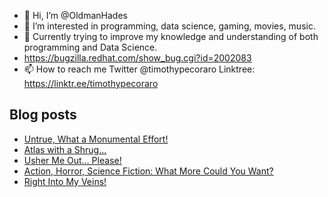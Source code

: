- 👋 Hi, I’m @OldmanHades
- 👀 I’m interested in programming, data science, gaming, movies, music.
- 🌱 Currently trying to improve my knowledge and understanding of both programming and Data Science.
- https://bugzilla.redhat.com/show_bug.cgi?id=2002083
- 📫 How to reach me Twitter @timothypecoraro
Linktree: https://linktr.ee/timothypecoraro

## Blog posts
<!-- BLOG-POST-LIST:START -->
- [Untrue, What a Monumental Effort!](https://medium.com/@timothypecoraro/untrue-what-a-monumental-effort-11ccd3f7339c?source=rss-5097f5c9b801------2)
- [Atlas with a Shrug…](https://medium.com/@timothypecoraro/atlas-with-a-shrug-3186a4aa68db?source=rss-5097f5c9b801------2)
- [Usher Me Out… Please!](https://medium.com/@timothypecoraro/usher-me-out-please-3903074a1d70?source=rss-5097f5c9b801------2)
- [Action, Horror, Science Fiction: What More Could You Want?](https://medium.com/@timothypecoraro/action-horror-science-fiction-what-more-could-you-want-0d351a63da82?source=rss-5097f5c9b801------2)
- [Right Into My Veins!](https://medium.com/@timothypecoraro/right-into-my-veins-55669623a395?source=rss-5097f5c9b801------2)
<!-- BLOG-POST-LIST:END -->
